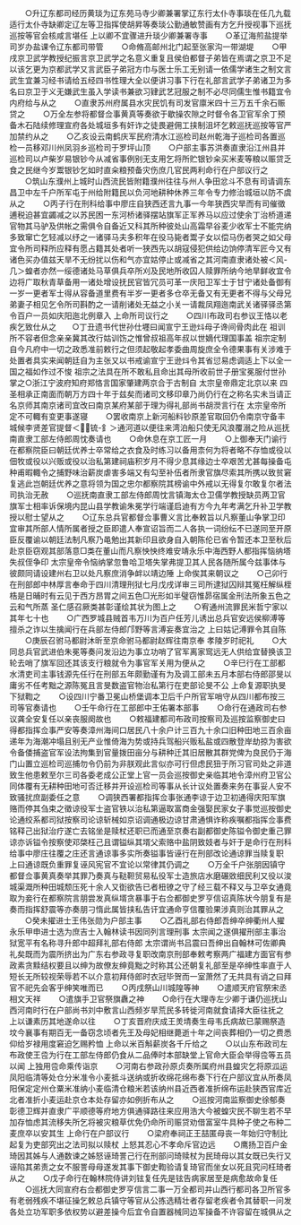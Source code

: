 <!-- { "loadSidebar": true } -->
　　○升辽东都司经历黄琰为辽东苑马寺少卿兼署掌辽东行太仆寺事琰在任几九载适行太仆寺缺卿定辽左等卫指挥使胡昇等奏琰公勤通敏赞画有方乞升授视事下巡抚巡按等官会核咸言堪任  上以卿不宜骤进升琰少卿兼署寺事
　　○革辽海煎盐提举司岁办盐课令辽东都司带管
　　○命脩高邮州北门起至张家沟一带湖堤
　　○甲戌京卫武学教授纪振言京卫武学之名意义重复且侯伯都督子弟皆在焉谓之京卫不足以该乞更为京都武学又言武臣子弟冠方巾与医士乐工无别请一依儒学诸生之制文言武生宜兼习经书请给五经四书性理大全以便讲习事下行在礼部言武学子弟诸卫为多名曰京卫于义无嫌武生虽入学读书兼欲习肄武艺冠服之制不必尽同儒生惟书籍宜令内府给与从之
　　○直隶苏州府属县水灾民饥有司发官廪米四十三万五千余石赈贷之
　　○万全左参将都督佥事黄真等奏欲于歇操农隙之时督令各卫官军余丁预备木石陆续修理宣府各处城垣多有奸诈之徒畏避佣工挟制沮坏乞敕巡抚巡按等官严加禁约从之
　　○乙亥设云南鹤庆军民府清水江巡检司赵州乾海子巡检司各置巡检一员移邓川州凤羽乡巡检司于罗坪山顶
　　○户部主事苏洪奏直隶沿江州县并巡检司以卢柴岁易银钞今从减省事例别无支用乞将所贮银钞籴买米麦等粮以赈贷乏食之民继今岁鬻银钞乞如时直籴粮预备灾伤庶几官民两利命行在户部议行之
　　○筑山东濮州上城时山西流民皆附籍濮州往往与州人争田忿斗不息有司请调东昌卫中左千户所军屯于州给附籍民以负河地耕种休养三年令专力修治城垣以防不虞从之
　　○丙子行在刑科给事中廖庄自狭西还言九事一今年狭西灾旱而有司催徵逋税迫甚宜蠲减之以苏民困一东河桥诸驿摆站旗军正军养马以应过使余丁治桥道递官物其马驴及供帐之需俱令自备近又科其所种彼处山高霜早谷麦少收军士不能完纳多致窜亡乞轻减以纾之一诸驿马夫多积年在役马毙者鬻子女以偿马伤者哭之如父母宜令所司释所应释有愿占籍其处者听一狭西先以胡寇侵犯供给边饷停清军匠今又有诸色买办值兹天旱不无纷扰以伤和气亦宜姑停止或减省之其河南直隶诸处被＜风-几＞蝗者亦然一绥德诸处马草俱兵卒所刈及民地所收囚人赎罪所纳今地旱鲜收宜令边将广取秋青草备用一诸处增设抚民官皆冗员可革一庆阳卫军士于甘宁诸处备御有一岁一更者军士得从容备道里费有半岁一更者多仓卒无备又有无更者不得与父母兄弟妻子相见乞令所司斟酌之一请削诸处无益之小关一请裁凤翔迤南武关诸驿驿丞第令百户一员如庆阳迤北例章入  上命所司议行之
　　○四川布政司右参议王恪以老疾乞致仕从之　　○丁丑遗书代世孙仕壥曰闻宣宁王逊炓母子谗间骨肉此在  祖训所不容者但念亲亲冀其改行姑训饬之惟曾叔祖高年叔以世嫡代理国事盖  祖宗定制自今凡府中一切之政悉准前敕行之但须起敬起孝委曲周旋庶全令德果事有关涉难于处置者具实来闻朝廷自为主张又以书戒谕宣宁王逊炓令其省愆易虑调适上下以全一国之福如作过不悛  祖宗之法具在所不敢私且命出其母所收前世子册宝冕服付世孙掌之○浙江宁波府知府郑恪言国家肇建两京合于古制自  太宗皇帝鼎定北京以来  四圣相承正南面而朝万方四十年于兹矣而诸司文移印章乃尚仍行在之称名实未当请正名京师其南京诸司宜改曰南京某府某部于理为得礼部尚书胡濙言行在  太宗皇帝所定不可輙有变更事遂寝
　　○罢收南京上新河船料钞原差官取回仍令南京守备丰城候李贤差官提督＜锍-釒＞通河道以便往来湾泊船只使无风浪覆溺之险从巡抚南直隶工部左侍郎周忱奏请也
　　○命休息在京工匠一月
　　○上御奉天门谕行在都察院臣曰朝廷优养士卒常给之衣食及时练习以备用柰何为将者略不存恤或役以佃牧或役以兴贩或役以治私第建祠庙积岁月不得少息其缘边士卒艰苦尤甚每操备屯种甫暇輙令之捕野味治薪炭虐害多端又有勾至补伍者所隶官旗尽索其所携以致贫窘复逃此岂朝廷优养之意将领为国之忠尔都察院其榜谕中外戒以无得复尔敢复尔者法司执治无赦
　　○巡抚南直隶工部左侍郎周忱言镇海太仓卫儒学教授缺员两卫官旗军士相率诉保境内昆山县学教谕朱冕学行端谨启迪有方今九年考满乞升补卫学教授以慰士望从之
　　○辽东总兵官都督佥事曹义言比奉敕旨以凡察董山争掌卫印宜审其所部人情所属者授之臣即遣人奉宣诏旨而二人各执一词纷纭不已遂同至开原臣反覆谕以朝廷法制凡察乃黾勉出其新印且欲身自入朝陈伦已省令暂还本卫至秋后赴京臣窃观其部落意□类在董山而凡察怏怏终难安靖永乐中海西野人都指挥恼纳塔失叔侄争印  太宗皇帝令恼纳掌忽鲁哈卫塔失掌弗提卫其人民各随所属今兹事体与彼颇同请设建州右卫以处凡察庶消争衅以靖边陲  上命俟其来朝议之
　　○己卯行在刑部郎中林厚言奉命于四川清理刑狱七月戊戌详审三司所逮狱囚辩其冤枉解纵桎梏是日晡时有云见于西方昂胃之间五色□光形如半璧窃惟昴宿属金刑法所象五色之云和气所蒸  圣仁感召厥类甚彰谨绘其状为图上之
　　○宥通州流罪民米哲宁家以其年七十也
　　○广西罗城县贼首韦万川为百户任芳儿诱出总兵官安远侯柳溥等擅杀之诈以生擒闻行在兵部左侍郎邝野等言溥妄奏宜治之  上曰姑记溥罪令其自陈
　　○庚辰召驸马都尉沐昕至京命驸马都尉赵辉往南京奉  孝陵岁时祀礼
　　○大同总兵官武进伯朱冕等奏问发沿边为事立功哨了官军离家窎远无人供给宜替换该卫轮去哨了旗军回还其该支行粮就令为事官军关用为便从之
　　○辛巳行在工部都水清吏司主事钱源先任行在刑部五年颇勤谨有为及调工部未五月本部右侍郎邵旻以庸劣不任考黜之源陈冤且言旻数盗官物治私第行在吏部论旻不公  上命复源职执旻下狱鞫之
　　○设四川宁番卫冕山桥堡调本卫后千户所官军哨守从四川都布按三司等官奏请也
　　○壬午命行在工部郎中王佑署本部事
　　○命行在通政司右参议龚全安复任以亲丧服阕故也
　　○敕福建都司布政司按察司及巡按监察御史曰得都指挥佥事严安等奏漳州海间口居民八十余户计三百九十余口旧种田地三百余亩递年为海潮冲塌且别无产业惟倚海为势或持兵驾船兴贩私盐或四散登岸劫掠为害欲令备倭捕盗官军设法拘集到官量拨田亩分与耕种迁其旧居散其群党俾为良民仍于海门山置立巡检司巡捕勿令仍前为非朕观此言似亦可行但虑民狃于所习官司处之非道致生他患敕至尔三司各委老成公正堂上官一员会巡按御史亲临其地令漳州府卫官公同体覆有无耕种田地可否迁移并开设巡检司等事从长计议处置奏来务在事妥人安不致骚扰庶副委任之意
　　○调狭西署都指挥佥事张通李谅于边卫初通得庆阳军旗赂而停其刍束之徵谅役军士盗官铁以治私第逼取富商金强娶民家女子事觉巡按御史论通绞系都司狱按察司论谅斩械如京诏调通极边谅甘肃通惧诈称疾嘱都指挥佥事费铭释己出狱治疗遂亡去铭坐是赎杖还职已而通至京奏右副都御史陈镒令御史重己罪谅亦诉镒令按察使邓棨枉己且谓镒纵其壻父索赂中盐阴致妓者与奸于是命行在刑科给事中廖庄往覆之庄还言通谅事多实所奏镒事皆诬行在刑部改论通谅罪当赎复职  上曰通谅既负重罪复诬风宪官不宜论以常律其仍调之
　　○万全千户张朋因镇守都督佥事黄真奏举其罪乃奏真与鞑靼贸易私役军士造旅店水磨碾敚细民利又役以浚城渠溉所种田城颓压死十余人又衘欲告已者杻镣之守了经三载不释又与卫卒女通竟取为妾行在都察院言朋尝发真纵壻贪暴事于右佥都御史罗亨信诏真陈状今朋复有是奏而指挥舒震等亦奏朋刁惰此属皆挟私告讦宜通命亨信覆验果涉真则治其罪从之
　　○癸未擢进士王伟张勋为户部主事
　　○乙酉礼部右侍郎吾绅卒绅衢州人擢永乐甲申进士选为庶吉士入翰林读书因同列言理刑事  太宗闻之遂俱擢刑部主事治狱宽平有名称寻升郎中超拜礼部右侍郎  太宗谓尚书吕震曰吾绅出自翰林可佐卿典礼矣既而为震所挤出为广东右参政寻复职改南京刑部奉敕考察两广福建方面官有参政素贪黩结权要且以绅为故僚友绅竟黜之时称其公还朝复礼部至是卒绅性率直于人短长无所较视荣辱若不以介意初拜侍郎时衣冠毕贺而一室萧然了无共具有诮之曰拜官不祀先会客乎绅笑唯而已
　　○丙戌祭山川城隍等神
　　○遣顺天府官祭宋丞相文天祥
　　○遣旗手卫官祭旗纛之神
　　○命行在大理寺左少卿于谦仍巡抚山西河南时行在户部尚书刘中敷言山西频岁旱荒民多转徙河南就食请择大臣往抚之  上以谦素历其地遂命以往
　　○丁亥晋府庆成王羙埥奏生母韦氏病故已蒙赐祭造坟今襄事有期百无一备窃念顷者先王及母妃相继薨逝十年之间丧葬相仍一切之费悉仰给岁禄用度窘迫乞赐矜恤  上命以米百斛薪炭各千斤给之
　　○以山东布政司左布政使王卺为行在工部左侍郎仍食从二品俸时本部缺堂上官命大臣会举得卺等五员以闻  上独用卺命乘传诣京
　　○河南右参政孙原贞奏所属府州县蝗灾乞将原泒运凤阳临清等处仓分米准令小麦抵斗送纳或折收绵花绵布奏下行在户部议宜从所奏凤阳保定定州仓粟米准纳小麦临清仓粮米若该纳州县近西者准折绵布运赴狭西官库近北者准折小麦运赴京仓本处存留亦如例折布从之
　　○巡按河南监察御史徐郁奏彰德卫辉并直隶广平顺德等府地方俱通驿路往来应用浩大今被蝗灾民不聊生若不早加存恤虑其流移失所乞将被灾粮草优免仍命所司赈贷劝借富室牛具种子使之布种二麦庶卒以安其生  上命行在户部议行
　　○梁府奉祠正王喆匿母丧一年始归守制比起复为吏部究出之法司拟以赎杖  上怒其忍心不孝命斥官边远
　　○鹰扬卫百户金琦因其姊与人通数谏之姊怒诬琦詈己行在刑部问琦赎杖为民琦母以其女既已失行又诬陷其弟责之女不服詈母母遂发其事下御史鞫验请复琦官而坐女以死且究问枉琦者从之
　　○戊子命行在翰林院侍讲刘铉复任先是铉告病家居至是病愈故命复任
　　○巡抚大同宣府右佥都御史罗亨信言二事一万全都司并山西行都司各卫所官多有老弱残疾不堪征操乞敕总兵镇守等官从公拣选精壮者存留老疾者令其替职一问发各处立功军职多依权势以避差操今后宜令自置器械同边军操备不许容留在城俱从之
